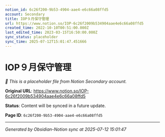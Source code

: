 ```yaml
---
notion_id: 6c26f200-9b53-4904-aae4-e6c66a08ffd5
account: Secondary
title: IOP９月保守管理
url: https://www.notion.so/IOP-6c26f2009b534904aae4e6c66a08ffd5
created_time: 2022-10-10T00:51:00.000Z
last_edited_time: 2023-03-15T16:50:00.000Z
sync_status: placeholder
sync_time: 2025-07-12T15:01:47.451666
---
```


# IOP９月保守管理

*🔄 This is a placeholder file from Notion Secondary account.*

**Original URL**: https://www.notion.so/IOP-6c26f2009b534904aae4e6c66a08ffd5

**Status**: Content will be synced in a future update.

**Page ID**: `6c26f200-9b53-4904-aae4-e6c66a08ffd5`

---

*Generated by Obsidian-Notion sync at 2025-07-12 15:01:47*
